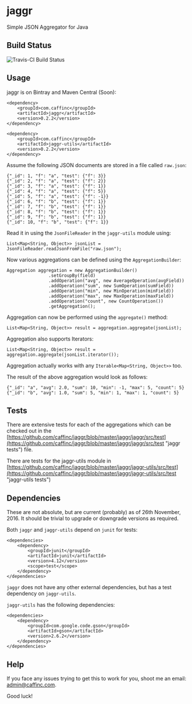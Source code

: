 # jaggr
Simple JSON Aggregator for Java

## Build Status
![Travis-CI Build Status](https://travis-ci.org/caffinc/jaggr.svg?branch=master)

## Usage
jaggr is on Bintray and Maven Central (Soon):

	<dependency>
	    <groupId>com.caffinc</groupId>
	    <artifactId>jaggr</artifactId>
	    <version>0.2.2</version>
	</dependency>

	<dependency>
	    <groupId>com.caffinc</groupId>
	    <artifactId>jaggr-utils</artifactId>
	    <version>0.2.2</version>
	</dependency>

Assume the following JSON documents are stored in a file called `raw.json`:

	{"_id": 1, "f": "a", "test": {"f": 3}}
	{"_id": 2, "f": "a", "test": {"f": 2}}
	{"_id": 3, "f": "a", "test": {"f": 1}}
	{"_id": 4, "f": "a", "test": {"f": 5}}
	{"_id": 5, "f": "a", "test": {"f": -1}}
	{"_id": 6, "f": "b", "test": {"f": 1}}
	{"_id": 7, "f": "b", "test": {"f": 1}}
	{"_id": 8, "f": "b", "test": {"f": 1}}
	{"_id": 9, "f": "b", "test": {"f": 1}}
	{"_id": 10, "f": "b", "test": {"f": 1}}

Read it in using the `JsonFileReader` in the `jaggr-utils` module using:

	List<Map<String, Object>> jsonList = JsonFileReader.readJsonFromFile("raw.json");

Now various aggregations can be defined using the `AggregationBuilder`:
	
	Aggregation aggregation = new AggregationBuilder()
	                .setGroupBy(field)
	                .addOperation("avg", new AverageOperation(avgField))
	                .addOperation("sum", new SumOperation(sumField))
	                .addOperation("min", new MinOperation(minField))
	                .addOperation("max", new MaxOperation(maxField))
	                .addOperation("count", new CountOperation())
	                .getAggregation();

Aggregation can now be performed using the `aggregate()` method:

	List<Map<String, Object>> result = aggregation.aggregate(jsonList);

Aggregation also supports Iterators:

	List<Map<String, Object>> result = aggregation.aggregate(jsonList.iterator());

Aggregation actually works with any `Iterable<Map<String, Object>>` too.

The result of the above aggregation would look as follows:

	{"_id": "a", "avg": 2.0, "sum": 10, "min": -1, "max": 5, "count": 5}
	{"_id": "b", "avg": 1.0, "sum": 5, "min": 1, "max": 1, "count": 5}

## Tests

There are extensive tests for each of the aggregations which can be checked out in the [https://github.com/caffinc/jaggr/blob/master/jaggr/jaggr/src/test](https://github.com/caffinc/jaggr/blob/master/jaggr/jaggr/src/test "jaggr tests") file.

There are tests for the jaggr-utils module in [https://github.com/caffinc/jaggr/blob/master/jaggr/jaggr-utils/src/test](https://github.com/caffinc/jaggr/blob/master/jaggr/jaggr-utils/src/test "jaggr-utils tests")

## Dependencies

These are not absolute, but are current (probably) as of 26th November, 2016. It should be trivial to upgrade or downgrade versions as required.

Both `jaggr` and `jaggr-utils` depend on `junit` for tests:

	<dependencies>
        <dependency>
            <groupId>junit</groupId>
            <artifactId>junit</artifactId>
            <version>4.12</version>
            <scope>test</scope>
        </dependency>
	</dependencies>

`jaggr` does not have any other external dependencies, but has a test dependency on `jaggr-utils`.

`jaggr-utils` has the following dependencies:

	<dependencies>
    	<dependency>
            <groupId>com.google.code.gson</groupId>
            <artifactId>gson</artifactId>
            <version>2.6.2</version>
        </dependency>
	</dependencies>

## Help

If you face any issues trying to get this to work for you, shoot me an email: admin@caffinc.com.

Good luck!